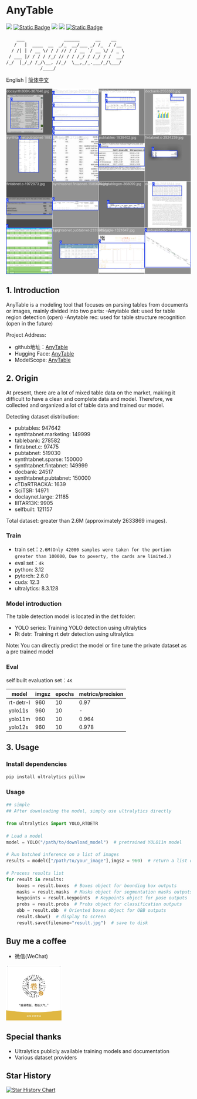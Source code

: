 # AnyTable

<a href="https://huggingface.co/oriforge/anytable" target="_blank"><img src="https://img.shields.io/badge/%F0%9F%A4%97-HuggingFace-blue"></a>
<a href="https://www.modelscope.cn/models/oriforge/table" target="_blank"><img alt="Static Badge" src="https://img.shields.io/badge/%E9%AD%94%E6%90%AD-ModelScope-blue"></a>
<a href=""><img src="https://img.shields.io/badge/Python->=3.6-aff.svg"></a>
<a href=""><img src="https://img.shields.io/badge/OS-Linux%2C%20Win%2C%20Mac-pink.svg"></a>
<a href=""><img alt="Static Badge" src="https://img.shields.io/badge/engine-cpu_gpu_onnxruntime-blue"></a>

```
    ___               ______      __    __   
   /   |  ____  __  _/_  __/___ _/ /_  / /__ 
  / /| | / __ \/ / / // / / __ `/ __ \/ / _ \
 / ___ |/ / / / /_/ // / / /_/ / /_/ / /  __/
/_/  |_/_/ /_/\__, //_/  \__,_/_.___/_/\___/ 
             /____/                          

```

English | [简体中文](./README.md)

<div align="left">
    <img src="./assets/sample1.jpg">
</div>

## 1. Introduction

AnyTable is a modeling tool that focuses on parsing tables from documents or images, mainly divided into two parts:
-Anytable det: used for table region detection (open)
-Anytable rec: used for table structure recognition (open in the future)

Project Address:
- github地址：[AnyTable](https://github.com/oriforge/anytable)
- Hugging Face: [AnyTable](https://huggingface.co/oriforge/anytable)
- ModelScope: [AnyTable](https://www.modelscope.cn/models/oriforge/anytable)

## 2. Origin

At present, there are a lot of mixed table data on the market, making it difficult to have a clean and complete data and model. Therefore, we collected and organized a lot of table data and trained our model.

Detecting dataset distribution:

- pubtables: 947642
- synthtabnet.marketing: 149999
- tablebank: 278582
- fintabnet.c: 97475
- pubtabnet: 519030
- synthtabnet.sparse: 150000
- synthtabnet.fintabnet: 149999
- docbank: 24517
- synthtabnet.pubtabnet: 150000
- cTDaRTRACKA: 1639
- SciTSR: 14971
- doclaynet.large: 21185
- IIITAR13K: 9905
- selfbuilt: 121157

Total dataset: greater than 2.6M (approximately 2633869 images).

### Train

- train set：`2.6M(Only 42000 samples were taken for the portion greater than 100000，Due to poverty, the cards are limited.)`
- eval set：`4k`
- python: 3.12
- pytorch: 2.6.0
- cuda: 12.3
- ultralytics: 8.3.128

### Model introduction

The table detection model is located in the det folder:

- YOLO series: Training YOLO detection using ultralytics
- Rt detr: Training rt detr detection using ultralytics

Note: You can directly predict the model or fine tune the private dataset as a pre trained model

### Eval

self built evaluation set：`4K`

| model | imgsz | epochs | metrics/precision |
|---|---|---|---|
|rt-detr-l|960|10|0.97|
|yolo11s|960|10|-|
|yolo11m|960|10|0.964|
|yolo12s|960|10|0.978|


## 3. Usage

### Install dependencies

```bash
pip install ultralytics pillow
```

### Usage

```python
## simple
## After downloading the model, simply use ultralytics directly

from ultralytics import YOLO,RTDETR

# Load a model
model = YOLO("/path/to/download_model")  # pretrained YOLO11n model

# Run batched inference on a list of images
results = model(["/path/to/your_image"],imgsz = 960)  # return a list of Results objects

# Process results list
for result in results:
    boxes = result.boxes  # Boxes object for bounding box outputs
    masks = result.masks  # Masks object for segmentation masks outputs
    keypoints = result.keypoints  # Keypoints object for pose outputs
    probs = result.probs  # Probs object for classification outputs
    obb = result.obb  # Oriented boxes object for OBB outputs
    result.show()  # display to screen
    result.save(filename="result.jpg")  # save to disk

```

## Buy me a coffee

- 微信(WeChat)

<div align="left">
    <img src="./zanshan.jpg" width="30%" height="30%">
</div>

## Special thanks

- Ultralytics publicly available training models and documentation
- Various dataset providers

## Star History

[![Star History Chart](https://api.star-history.com/svg?repos=oriforge/anytable&type=Date)](https://www.star-history.com/#oriforge/anytable&Date)
